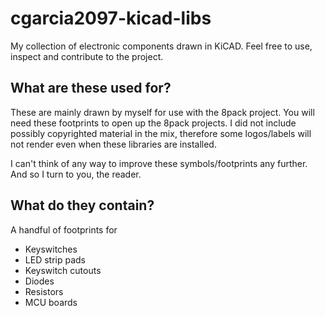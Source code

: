 # cgarcia2097-kicad-libs
My collection of electronic components drawn in KiCAD. Feel free to use, inspect and contribute to the project.

## What are these used for?
These are mainly drawn by myself for use with the 8pack project. You will need these footprints to open up the 8pack projects. I did not include possibly copyrighted material in the mix, therefore some logos/labels will not render even when these libraries are installed.

I can't think of any way to improve these symbols/footprints any further. And so I turn to you, the reader.

## What do they contain?
A handful of footprints for
* Keyswitches 
* LED strip pads
* Keyswitch cutouts
* Diodes
* Resistors
* MCU boards

